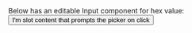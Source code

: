 <Color-Picker label="Color picker" />
<Anno size="12px"
  >Below has an editable Input component for hex value:</Anno
>
<Color-Picker editable />
<Color-Picker editable filled />
<Color-Picker editable flat />
<Color-Picker>
  <Button>I'm slot content that prompts the picker on click</Button>
</Color-Picker>
<Color-Picker disabled label="disabled" />
<Color-Picker read-only label="read-only" />

